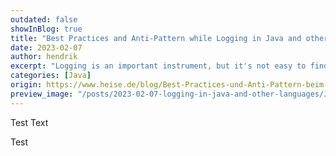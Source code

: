 ```yaml
---
outdated: false
showInBlog: true
title: "Best Practices and Anti-Pattern while Logging in Java and other Languages"
date: 2023-02-07
author: hendrik
excerpt: "Logging is an important instrument, but it's not easy to find the right amount of information to log."
categories: [Java]
origin: https://www.heise.de/blog/Best-Practices-und-Anti-Pattern-beim-Logging-in-Java-und-anderen-Sprachen-7336005.html
preview_image: "/posts/2023-02-07-logging-in-java-and-other-languages/Java_Preview.jpg"
---
```


Test Text

Test
